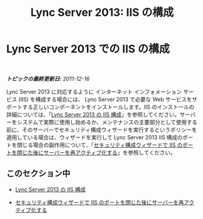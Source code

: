 ﻿---
title: 'Lync Server 2013: IIS の構成'
TOCTitle: IIS の構成
ms:assetid: bc4ae8cc-ec0c-42f1-9034-058930e530d6
ms:mtpsurl: https://technet.microsoft.com/ja-jp/library/Gg412918(v=OCS.15)
ms:contentKeyID: 48273403
ms.date: 05/19/2016
mtps_version: v=OCS.15
ms.translationtype: HT
---

# Lync Server 2013 での IIS の構成

 

_**トピックの最終更新日:** 2011-12-16_

Lync Server 2013 に対応するように インターネット インフォメーション サービス (IIS) を構成する場合には、 Lync Server 2013 で必要な Web サービスをサポートする正しいコンポーネントをインストールします。IIS のインストールの詳細については、「[Lync Server 2013 の IIS 構成](lync-server-2013-iis-configuration.md)」を参照してください。サーバーをシステムで実際に使用し始めるか、メンテナンスの主要部分として使用する前に、そのサーバーでセキュリティ構成ウィザードを実行するというポリシーを適用している場合は、ウィザードを実行して Lync Server 2013 IIS 構成のポートを閉じる場合の副作用について、「[セキュリティ構成ウィザードで IIS のポートを閉じた後にサーバーを再アクティブ化する](lync-server-2013-re-activate-server-after-security-configuration-wizard-closes-ports-in-iis.md)」を参照してください。

## このセクション中

  - [Lync Server 2013 の IIS 構成](lync-server-2013-iis-configuration.md)

  - [セキュリティ構成ウィザードで IIS のポートを閉じた後にサーバーを再アクティブ化する](lync-server-2013-re-activate-server-after-security-configuration-wizard-closes-ports-in-iis.md)

